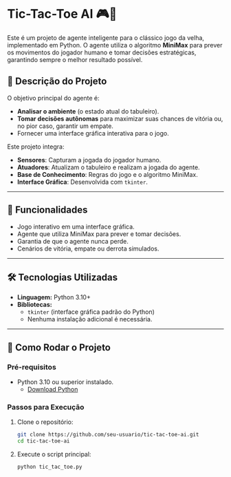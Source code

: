 # Tic-Tac-Toe AI 🎮🤖  

Este é um projeto de agente inteligente para o clássico jogo da velha, implementado em Python. O agente utiliza o algoritmo **MiniMax** para prever os movimentos do jogador humano e tomar decisões estratégicas, garantindo sempre o melhor resultado possível.

## 📝 Descrição do Projeto

O objetivo principal do agente é:
- **Analisar o ambiente** (o estado atual do tabuleiro).
- **Tomar decisões autônomas** para maximizar suas chances de vitória ou, no pior caso, garantir um empate.
- Fornecer uma interface gráfica interativa para o jogo.

Este projeto integra:
- **Sensores**: Capturam a jogada do jogador humano.
- **Atuadores**: Atualizam o tabuleiro e realizam a jogada do agente.
- **Base de Conhecimento**: Regras do jogo e o algoritmo MiniMax.
- **Interface Gráfica**: Desenvolvida com `tkinter`.

---

## 🎯 Funcionalidades

- Jogo interativo em uma interface gráfica.
- Agente que utiliza MiniMax para prever e tomar decisões.
- Garantia de que o agente nunca perde.
- Cenários de vitória, empate ou derrota simulados.

---

## 🛠️ Tecnologias Utilizadas

- **Linguagem:** Python 3.10+
- **Bibliotecas:** 
  - `tkinter` (interface gráfica padrão do Python)
  - Nenhuma instalação adicional é necessária.

---

## 🚀 Como Rodar o Projeto

### Pré-requisitos
- Python 3.10 ou superior instalado. 
  - [Download Python](https://www.python.org/downloads/)

### Passos para Execução
1. Clone o repositório:
   ```bash
   git clone https://github.com/seu-usuario/tic-tac-toe-ai.git
   cd tic-tac-toe-ai
   
2. Execute o script principal:
   ```bash
   python tic_tac_toe.py
